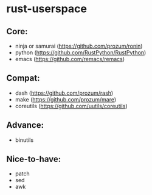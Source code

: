 # rust-userspace

## Core:
* ninja or samurai (https://github.com/prozum/ronin)
* python (https://github.com/RustPython/RustPython)
* emacs (https://github.com/remacs/remacs)

## Compat:
* dash (https://github.com/prozum/rash)
* make (https://github.com/prozum/mare)
* coreutils (https://github.com/uutils/coreutils)

## Advance:
* binutils

## Nice-to-have:
* patch
* sed
* awk

